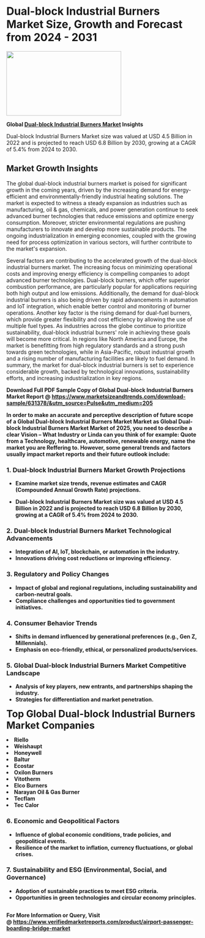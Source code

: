 <H1>Dual-block Industrial Burners Market Size, Growth and Forecast from 2024 - 2031</H1><img class="aligncenter size-medium wp-image-584254" src="https://thirdeyenews.in/wp-content/uploads/2024/09/Global-Market-Research-300x168.jpeg" alt="" width="300" height="168" /><p><strong>Global&nbsp;<a href="https://www.marketsizeandtrends.com/download-sample/631378/&amp;utm_source=Pulse&amp;utm_medium=205">Dual-block Industrial Burners Market</a> Insights</strong></p><p>Dual-block Industrial Burners Market size was valued at USD 4.5 Billion in 2022 and is projected to reach USD 6.8 Billion by 2030, growing at a CAGR of 5.4% from 2024 to 2030.</p><p><h2>Market Growth Insights</h2> <p>The global dual-block industrial burners market is poised for significant growth in the coming years, driven by the increasing demand for energy-efficient and environmentally-friendly industrial heating solutions. The market is expected to witness a steady expansion as industries such as manufacturing, oil & gas, chemicals, and power generation continue to seek advanced burner technologies that reduce emissions and optimize energy consumption. Moreover, stricter environmental regulations are pushing manufacturers to innovate and develop more sustainable products. The ongoing industrialization in emerging economies, coupled with the growing need for process optimization in various sectors, will further contribute to the market's expansion.</p> <p><strong></strong></p> <p>Several factors are contributing to the accelerated growth of the dual-block industrial burners market. The increasing focus on minimizing operational costs and improving energy efficiency is compelling companies to adopt advanced burner technologies. Dual-block burners, which offer superior combustion performance, are particularly popular for applications requiring both high output and low emissions. Additionally, the demand for dual-block industrial burners is also being driven by rapid advancements in automation and IoT integration, which enable better control and monitoring of burner operations. Another key factor is the rising demand for dual-fuel burners, which provide greater flexibility and cost efficiency by allowing the use of multiple fuel types. As industries across the globe continue to prioritize sustainability, dual-block industrial burners' role in achieving these goals will become more critical. In regions like North America and Europe, the market is benefitting from high regulatory standards and a strong push towards green technologies, while in Asia-Pacific, robust industrial growth and a rising number of manufacturing facilities are likely to fuel demand. In summary, the market for dual-block industrial burners is set to experience considerable growth, backed by technological innovations, sustainability efforts, and increasing industrialization in key regions. <p><strong></p><p><span class=""><strong>Download Full PDF Sample Copy of Global Dual-block Industrial Burners Market Report</strong> @ <a href="https://www.marketsizeandtrends.com/download-sample/631378/&amp;utm_source=Pulse&amp;utm_medium=205" target="_blank">https://www.marketsizeandtrends.com/download-sample/631378/&amp;utm_source=Pulse&amp;utm_medium=205</a></span></p><p>In order to make an accurate and perceptive description of future scope of a Global&nbsp;Dual-block Industrial Burners Market Market as Global&nbsp;Dual-block Industrial Burners Market Market of 2025, you need to describe a clear Vision &ndash; What Industry or Linda can you think of for example: Quote from a Technology, healthcare, automotive, renewable energy, name the market you are Reffering to. However, some general trends and factors usually impact market reports and their future outlook include:</p><h3>1.&nbsp;<strong>Dual-block Industrial Burners Market Growth Projections</strong></h3><ul><li>Examine market size trends, revenue estimates and CAGR (Compounded Annual Growth Rate) projections.</li><li><p>Dual-block Industrial Burners Market size was valued at USD 4.5 Billion in 2022 and is projected to reach USD 6.8 Billion by 2030, growing at a CAGR of 5.4% from 2024 to 2030.</p></li></ul><h3>2.&nbsp;<strong>Dual-block Industrial Burners Market Technological Advancements</strong></h3><ul><li>Integration of AI, IoT, blockchain, or automation in the industry.</li><li>Innovations driving cost reductions or improving efficiency.</li></ul><h3>3.&nbsp;<strong>Regulatory and Policy Changes</strong></h3><ul><li>Impact of global and regional regulations, including sustainability and carbon-neutral goals.</li><li>Compliance challenges and opportunities tied to government initiatives.</li></ul><h3>4.&nbsp;<strong>Consumer Behavior Trends</strong></h3><ul><li>Shifts in demand influenced by generational preferences (e.g., Gen Z, Millennials).</li><li>Emphasis on eco-friendly, ethical, or personalized products/services.</li></ul><h3>5.&nbsp;<strong>Global Dual-block Industrial Burners Market Competitive Landscape</strong></h3><ul><li>Analysis of key players, new entrants, and partnerships shaping the industry.</li><li>Strategies for differentiation and market penetration.</li></ul><p data-pm-slice="1 1 []"><span style="color: inherit; font-family: inherit; font-size: 25px;">Top Global Dual-block Industrial Burners Market Companies</span></p><div class="" data-test-id=""><p><li>Riello</li><li> Weishaupt</li><li> Honeywell</li><li> Baltur</li><li> Ecostar</li><li> Oxilon Burners</li><li> Vitotherm</li><li> Elco Burners</li><li> Narayan Oil & Gas Burner</li><li> Tecflam</li><li> Tec Calor</li></p></div><h3>6.&nbsp;<strong>Economic and Geopolitical Factors</strong></h3><ul><li>Influence of global economic conditions, trade policies, and geopolitical events.</li><li>Resilience of the market to inflation, currency fluctuations, or global crises.</li></ul><h3>7.&nbsp;<strong>Sustainability and ESG (Environmental, Social, and Governance)</strong></h3><ul><li>Adoption of sustainable practices to meet ESG criteria.</li><li>Opportunities in green technologies and circular economy principles.</li></ul><h2><strong style="font-size: 14px;">For More Information or Query, Visit @&nbsp;</strong><a style="background-color: #ffffff; font-size: 14px;" href="https://www.marketsizeandtrends.com/report/dual-block-industrial-burners-market/" target="_blank">https://www.verifiedmarketreports.com/product/airport-passenger-boarding-bridge-market</a></h2>
